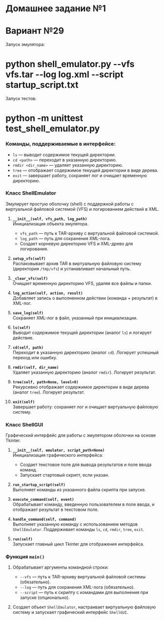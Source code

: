 # Домашнее задание №1
# Вариант №29

Запуск эмулятора:

# python shell_emulator.py --vfs vfs.tar --log log.xml --script startup_script.txt 

Запуск тестов:

# python -m unittest test_shell_emulator.py

### **Команды, поддерживаемые в интерфейсе:**
- `ls` — выводит содержимое текущей директории.
- `cd <path>` — переходит в указанную директорию.
- `rmdir <dir_name>` — удаляет указанную директорию.
- `tree` — отображает содержимое текущей директории в виде дерева.
- `exit` — завершает работу, сохраняет лог и очищает временную директорию.

### **Класс ShellEmulator**
Эмулирует простую оболочку (shell) с поддержкой работы с виртуальной файловой системой (VFS) и логированием действий в XML.

1. **`__init__(self, vfs_path, log_path)`**  
   Инициализация объекта эмулятора.  
   - `vfs_path` — путь к TAR-архиву с виртуальной файловой системой.  
   - `log_path` — путь для сохранения XML-лога.  
   - Создает корневую директорию VFS и XML-древо для логирования.

2. **`setup_vfs(self)`**  
   Распаковывает архив TAR в виртуальную файловую систему (директория `/tmp/vfs`) и устанавливает начальный путь.

3. **`_clear_vfs(self)`**  
   Очищает временную директорию VFS, удаляя все файлы и папки.

4. **`log_action(self, action, result)`**  
   Добавляет запись о выполненном действии (команда + результат) в XML-лог.

5. **`save_log(self)`**  
   Сохраняет XML-лог в файл, указанный при инициализации.

6. **`ls(self)`**  
   Выводит содержимое текущей директории (аналог `ls`) и логирует действие.

7. **`cd(self, path)`**  
   Переходит в указанную директорию (аналог `cd`). Логирует успешный переход или ошибку.

8. **`rmdir(self, dir_name)`**  
   Удаляет указанную директорию (аналог `rmdir`). Логирует результат.

9. **`tree(self, path=None, level=0)`**  
   Рекурсивно отображает содержимое директории в виде дерева (аналог `tree`). Логирует результат.

10. **`exit(self)`**  
    Завершает работу: сохраняет лог и очищает виртуальную файловую систему.

### **Класс ShellGUI**
Графический интерфейс для работы с эмулятором оболочки на основе Tkinter.

1. **`__init__(self, emulator, script_path=None)`**  
   Инициализация графического интерфейса:  
   - Создает текстовое поле для вывода результатов и поле ввода команд.  
   - Запускает стартовый скрипт, если указан.

2. **`run_startup_script(self)`**  
   Выполняет команды из указанного файла скрипта при запуске.

3. **`execute_command(self, event)`**  
   Обрабатывает команду, введенную пользователем в поле ввода, и отображает результат в текстовом поле.

4. **`handle_command(self, command)`**  
   Выполняет указанную команду с использованием методов `ShellEmulator`. Поддерживает команды `ls`, `cd`, `rmdir`, `tree`, `exit`.

5. **`run(self)`**  
   Запускает главный цикл Tkinter для отображения интерфейса.

### **Функция `main()`**
1. Обрабатывает аргументы командной строки:
   - `--vfs` — путь к TAR-архиву виртуальной файловой системы (обязательно).
   - `--log` — путь для сохранения XML-лога (обязательно).
   - `--script` — путь к скрипту с командами для выполнения при запуске (опционально).

2. Создает объект `ShellEmulator`, настраивает виртуальную файловую систему и запускает графический интерфейс `ShellGUI`.
